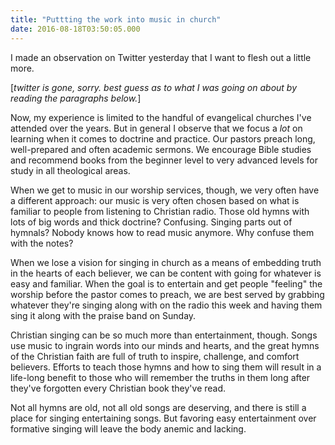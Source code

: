 ```yaml
---
title: "Puttting the work into music in church"
date: 2016-08-18T03:50:05.000
---
```


I made an observation on Twitter yesterday that I want to flesh out a little more.

[_twitter is gone, sorry. best guess as to what I was going on about by reading the paragraphs below._]

Now, my experience is limited to the handful of evangelical churches I've attended over the years. But in general I observe that we focus a _lot_ on learning when it comes to doctrine and practice. Our pastors preach long, well-prepared and often academic sermons. We encourage Bible studies and recommend books from the beginner level to very advanced levels for study in all theological areas.

When we get to music in our worship services, though, we very often have a different approach: our music is very often chosen based on what is familiar to people from listening to Christian radio. Those old hymns with lots of big words and thick doctrine? Confusing. Singing parts out of hymnals? Nobody knows how to read music anymore. Why confuse them with the notes?

When we lose a vision for singing in church as a means of embedding truth in the hearts of each believer, we can be content with going for whatever is easy and familiar. When the goal is to entertain and get people "feeling" the worship before the pastor comes to preach, we are best served by grabbing whatever they're singing along with on the radio this week and having them sing it along with the praise band on Sunday.

Christian singing can be so much more than entertainment, though. Songs use music to ingrain words into our minds and hearts, and the great hymns of the Christian faith are full of truth to inspire, challenge, and comfort believers. Efforts to teach those hymns and how to sing them will result in a life-long benefit to those who will remember the truths in them long after they've forgotten every Christian book they've read.

Not all hymns are old, not all old songs are deserving, and there is still a place for singing entertaining songs. But favoring easy entertainment over formative singing will leave the body anemic and lacking.
